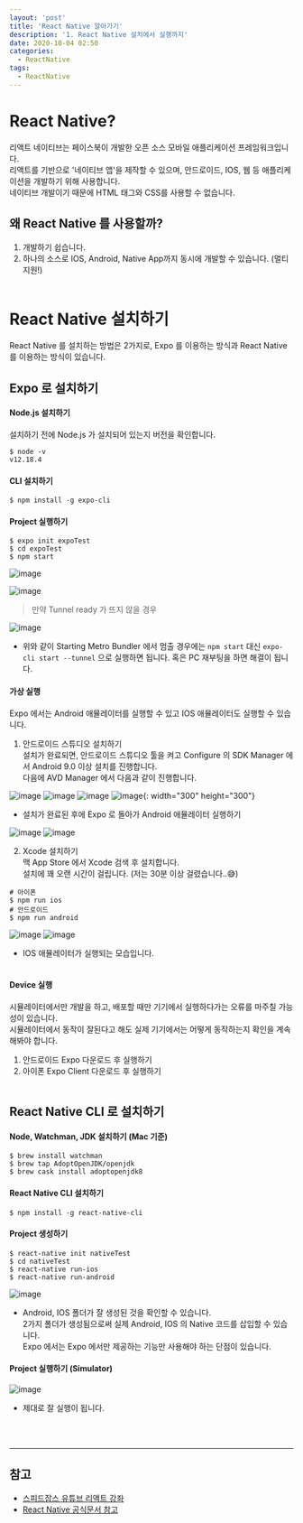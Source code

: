 ```yaml
---
layout: 'post'
title: 'React Native 알아가기'
description: '1. React Native 설치에서 실행까지'
date: 2020-10-04 02:50
categories:
  - ReactNative
tags:
  - ReactNative
---
```


# React Native? 
리액트 네이티브는 페이스북이 개발한 오픈 소스 모바일 애플리케이션 프레임워크입니다.   
리액트를 기반으로 '네이티브 앱'을 제작할 수 있으며, 안드로이드, IOS, 웹 등 애플리케이션을 개발하기 위해 사용합니다.   
네이티브 개발이기 때문에 HTML 태그와 CSS를 사용할 수 없습니다. 

## 왜 React Native 를 사용할까? 
1. 개발하기 쉽습니다.
2. 하나의 소스로 IOS, Android, Native App까지 동시에 개발할 수 있습니다. (멀티 지원!)
<br/><br/>


# React Native 설치하기
React Native 를 설치하는 방법은 2가지로, Expo 를 이용하는 방식과 React Native 를 이용하는 방식이 있습니다. 


## Expo 로 설치하기
#### Node.js 설치하기
설치하기 전에 Node.js 가 설치되어 있는지 버전을 확인합니다.  
```
$ node -v
v12.18.4
```


#### CLI 설치하기
```
$ npm install -g expo-cli
```


#### Project 실행하기 
```
$ expo init expoTest
$ cd expoTest
$ npm start
```
![image](https://user-images.githubusercontent.com/57790541/94998844-e9a29100-05ef-11eb-9377-63df0682dfc9.png)

![image](https://user-images.githubusercontent.com/57790541/94998903-5f0e6180-05f0-11eb-83ec-5eb627e2c543.png)


> 만약 Tunnel ready 가 뜨지 않을 경우

![image](https://user-images.githubusercontent.com/57790541/94998875-1656a880-05f0-11eb-8c75-9b8c5a914c08.png)
* 위와 같이 Starting Metro Bundler 에서 멈출 경우에는 `npm start` 대신 `expo-cli start --tunnel` 으로 실행하면 됩니다. 혹은 PC 재부팅을 하면 해결이 됩니다. 


#### 가상 실행
Expo 에서는 Android 애뮬레이터를 실행할 수 있고 IOS 애뮬레이터도 실행할 수 있습니다. 

1. 안드로이드 스튜디오 설치하기   
설치가 완료되면, 안드로이드 스튜디오 툴을 켜고 Configure 의 SDK Manager 에서 Android 9.0 이상 설치를 진행합니다.   
다음에 AVD Manager 에서 다음과 같이 진행합니다. 

![image](https://user-images.githubusercontent.com/57790541/94999165-8bc37880-05f2-11eb-8447-f9e3466e2015.png)
![image](https://user-images.githubusercontent.com/57790541/94999262-43588a80-05f3-11eb-9162-7e9f9c539e4c.png)
![image](https://user-images.githubusercontent.com/57790541/94999289-61be8600-05f3-11eb-9ae6-ffb3c8ec784c.png)
![image](https://user-images.githubusercontent.com/57790541/94999308-73079280-05f3-11eb-8288-9287c9ea4c78.png){: width="300" height="300"}


* 설치가 완료된 후에 Expo 로 돌아가 Android 애뮬레이터 실행하기

![image](https://user-images.githubusercontent.com/57790541/94999776-9a139380-05f6-11eb-9420-7673b3a120aa.png)
![image](https://user-images.githubusercontent.com/57790541/94999718-4bfe9000-05f6-11eb-8c39-6ecb7912086d.png)
<br/>


2. Xcode 설치하기   
맥 App Store 에서 Xcode 검색 후 설치합니다.   
설치에 꽤 오랜 시간이 걸립니다. (저는 30분 이상 걸렸습니다..:sweat_smile:)


```
# 아이폰
$ npm run ios
# 안드로이드
$ npm run android
```

![image](https://user-images.githubusercontent.com/57790541/95006258-84758c80-063d-11eb-9d40-237baa1d7fdf.png)
![image](https://user-images.githubusercontent.com/57790541/95006358-bb986d80-063e-11eb-921d-300af1c33557.png)
* IOS 애뮬레이터가 실행되는 모습입니다. 
<br/><br/>


#### Device 실행
시뮬레이터에서만 개발을 하고, 배포할 때만 기기에서 실행하다가는 오류를 마주칠 가능성이 있습니다.   
시뮬레이터에서 동작이 잘된다고 해도 실제 기기에서는 어떻게 동작하는지 확인을 계속 해봐야 합니다.   

1. 안드로이드 Expo 다운로드 후 실행하기 
2. 아이폰 Expo Client 다운로드 후 실행하기
<br/><br/>


## React Native CLI 로 설치하기
#### Node, Watchman, JDK 설치하기 (Mac 기준)
```
$ brew install watchman
$ brew tap AdoptOpenJDK/openjdk
$ brew cask install adoptopenjdk8
```

#### React Native CLI 설치하기
```
$ npm install -g react-native-cli
```

#### Project 생성하기
```
$ react-native init nativeTest
$ cd nativeTest
$ react-native run-ios
$ react-native run-android
```
![image](https://user-images.githubusercontent.com/57790541/95007232-577aa700-0648-11eb-9ac0-1e43d1dff2f7.png)
* Android, IOS 폴더가 잘 생성된 것을 확인할 수 있습니다.   
2가지 폴더가 생성됨으로써 실제 Android, IOS 의 Native 코드를 삽입할 수 있습니다.   
Expo 에서는 Expo 에서만 제공하는 기능만 사용해야 하는 단점이 있습니다. 


#### Project 실행하기 (Simulator)

![image](https://user-images.githubusercontent.com/57790541/95007345-9c530d80-0649-11eb-93d3-a4b397a658de.png)
* 제대로 잘 실행이 됩니다. 

<br/><br/>


***
## 참고
* [스피드잡스 유튜브 리액트 강좌](https://youtu.be/Sr5UOR4llXY)
* [React Native 공식문서 참고](https://reactnative.dev/docs/environment-setup)
